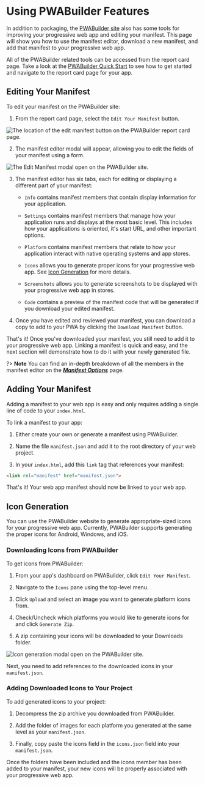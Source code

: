 # Using PWABuilder Features

In addition to packaging, the [PWABuilder site](https://pwabuilder.com) also has some tools for improving your progressive web app and editing your manifest. This page will show you how to use the manifest editor, download a new manifest, and add that manifest to your progressive web app.

All of the PWABuilder related tools can be accessed from the report card page. Take a look at the [PWABuilder Quick Start](/builder/quick-start) to see how to get started and navigate to the report card page for your app.

## Editing Your Manifest

To edit your manifest on the PWABuilder site:

1. From the report card page, select the `Edit Your Manifest` button.

<div class="docs-image">
   <img src="assets/builder/using-features/edit-manifest-button.png" alt="The location of the edit manifest button on the PWABuilder report card page.">
</div>

2. The manifest editor modal will appear, allowing you to edit the fields of your manifest using a form.

<div class="docs-image">
   <img src="assets/builder/using-features/edit-manifest-modal.png" alt="The Edit Manifest modal open on the PWABuilder site.">
</div>

3. The manifest editor has six tabs, each for editing or displaying a different part of your manifest:

   * `Info` contains manifest members that contain display information for your application.

   * `Settings` contains manifest members that manage how your application runs and displays at the most basic level. This includes how your applications is oriented, it's start URL, and other important options.

   * `Platform` contains manifest members that relate to how your application interact with native operating systems and app stores.

   * `Icons` allows you to generate proper icons for your progressive web app. See [Icon Generation]() for more details.

   * `Screenshots` allows you to generate screenshots to be displayed with your progressive web app in stores.

   * `Code` contains a preview of the manifest code that will be generated if you download your edited manifest.

4. Once you have edited and reviewed your manifest, you can download a copy to add to your PWA by clicking the `Download Manifest` button.

That's it! Once you've downloaded your manifest, you still need to add it to your progressive web app. Linking a manifest is quick and easy, and the next section will demonstrate how to do it with your newly generated file.

?> **Note** You can find an in-depth breakdown of all the members in the manifest editor on the [***Manifest Options***](/builder/manifest) page.

## Adding Your Manifest

Adding a manifest to your web app is easy and only requires adding a single line of code to your `index.html`.

To link a manifest to your app:

1. Either create your own or generate a manifest using PWABuilder.

2. Name the file `manifest.json` and add it to the root directory of your web project.

3. In your `index.html`, add this `link` tag that references your manifest:

```html
<link rel="manifest" href="manifest.json">
```

That's it! Your web app manifest should now be linked to your web app.

## Icon Generation

You can use the PWABuilder website to generate appropriate-sized icons for your progressive web app. Currently, PWABuilder supports generating the proper icons for Android, Windows, and iOS.

### Downloading Icons from PWABuilder

To get icons from PWABuilder: 

1. From your app's dashboard on PWABuilder, click `Edit Your Manifest`.

2. Navigate to the `Icons` pane using the top-level menu.

3. Click `Upload` and select an image you want to generate platform icons from.

4. Check/Uncheck which platforms you would like to generate icons for and click `Generate Zip`.

5. A zip containing your icons will be downloaded to your Downloads folder.

<div class="docs-image">
   <img src="assets/builder/using-features/generating-icons.png" alt="Icon generation modal open on the PWABuilder site.">
</div>

Next, you need to add references to the downloaded icons in your `manifest.json`.

### Adding Downloaded Icons to Your Project

To add generated icons to your project:

1. Decompress the zip archive you downloaded from PWABuilder.

2. Add the folder of images for each platform you generated at the same level as your `manifest.json`.

3. Finally, copy paste the icons field in the `icons.json` field into your `manifest.json`.

Once the folders have been included and the icons member has been added to your manifest, your new icons will be properly associated with your progressive web app.